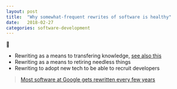 ```yaml
---
layout: post
title:  "Why somewhat-frequent rewrites of software is healthy"
date:   2018-02-27
categories: software-development
---
```


:construction:

- Rewriting as a means to transfering knowledge, [see also this](https://wjrider.wordpress.com/2018/01/12/10-better-things-for-scientific-computing-to-focus-on-in-2018/)
- Rewriting as a means to retiring needless things
- Rewriting to adopt new tech to be able to recruit developers

> [Most software at Google gets rewritten every few years](https://arxiv.org/ftp/arxiv/papers/1702/1702.01715.pdf)
